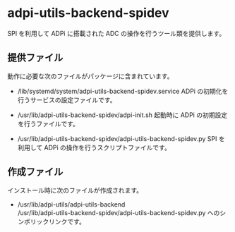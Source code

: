 adpi-utils-backend-spidev
=========================

SPI を利用して ADPi に搭載された ADC の操作を行うツール類を提供します。

## 提供ファイル
動作に必要な次のファイルがパッケージに含まれています。

* /lib/systemd/system/adpi-utils-backend-spidev.service
  ADPi の初期化を行うサービスの設定ファイルです。

* /usr/lib/adpi-utils-backend-spidev/adpi-init.sh
  起動時に ADPi の初期設定を行うファイルです。  

* /usr/lib/adpi-utils-backend-spidev/adpi-utils-backend-spidev.py
  SPI を利用して ADPi の操作を行うスクリプトファイルです。

## 作成ファイル
  インストール時に次のファイルが作成されます。

* /usr/lib/adpi-utils/adpi-utils-backend  
  /usr/lib/adpi-utils-backend-spidev/adpi-utils-backend-spidev.py へのシンボリックリンクです。
